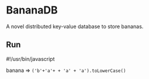 # BananaDB
A novel distributed key-value database to store bananas.

## Run
#!/usr/bin/javascript

banana =>  `('b'+'a'+ + 'a' + 'a').toLowerCase()`
